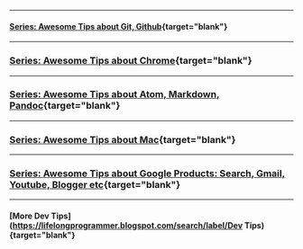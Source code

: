 <script type="text/javascript">
var seriesDedup1 = new Set();
function seriesWithDedup1(json) {
  seriesImpl(json,seriesDedup1);
}
var seriesDedup2 = new Set();
function seriesWithDedup2(json) {
  seriesImpl(json,seriesDedup2);
}

var seriesDedup3 = new Set();
function seriesWithDedup3(json) {
  seriesImpl(json,seriesDedup3);
}

var seriesDedup4 = new Set();
function seriesWithDedup4(json) {
  seriesImpl(json,seriesDedup4);
}

var seriesDedup5 = new Set();
function seriesWithDedup5(json) {
  seriesImpl(json,seriesDedup5);
}

var seriesDedup6 = new Set();
function seriesWithDedup6(json) {
  seriesImpl(json,seriesDedup6);
}
</script>


---

#### [Series: Awesome Tips about Git, Github](https://lifelongprogrammer.blogspot.com/search?q=label:Git_Series|label:Github_Series){target="blank"}
<!-- <script src="/feeds/posts/default?q=label:Git_Series|label:Github_Series&orderby=updated&amp;alt=json-in-script&amp;callback=seriesDedup&amp;max-results=20"></script> -->
<script src="/feeds/posts/default/-/Git_Series?orderby=updated&amp;alt=json-in-script&amp;callback=seriesWithDedup1&amp;max-results=20"></script>
<script src="/feeds/posts/default/-/Github_Series?orderby=updated&amp;alt=json-in-script&amp;callback=seriesWithDedup1&amp;max-results=20"></script>

---

### [Series: Awesome Tips about Chrome](https://lifelongprogrammer.blogspot.com/search/label/Chrome_Series){target="blank"}
<script src="/feeds/posts/default/-/Chrome_Series?orderby=updated&amp;alt=json-in-script&amp;callback=series&amp;max-results=20"></script>

---

### [Series: Awesome Tips about Atom, Markdown, Pandoc](/search/label?q=label:Atom_Series|label:Markdown_Series|label:Pandoc_Series){target="blank"}
<!-- <script src="/feeds/posts/default?q=label:Atom_Series|label:Markdown_Series|label:Pandoc_Series&orderby=updated&amp;alt=json-in-script&amp;callback=series&amp;max-results=20"></script> -->
<script src="/feeds/posts/default/-/Atom_Series?orderby=updated&amp;alt=json-in-script&amp;callback=seriesWithDedup2&amp;max-results=20"></script>
<script src="/feeds/posts/default/-/Markdown_Series?orderby=updated&amp;alt=json-in-script&amp;callback=seriesWithDedup2&amp;max-results=20"></script>
<script src="/feeds/posts/default/-/Pandoc_Series?orderby=updated&amp;alt=json-in-script&amp;callback=seriesWithDedup2&amp;max-results=20"></script>

---


### [Series: Awesome Tips about Mac](/search/label/Mac_Series){target="blank"}
<script src="/feeds/posts/default/-/Mac_Series?orderby=updated&amp;alt=json-in-script&amp;callback=series&amp;max-results=20"></script>

---


### [Series: Awesome Tips about Google Products: Search, Gmail, Youtube, Blogger etc](/search/label?q=label:Google_Series|label:Blogger_Series){target="blank"}
<script src="/feeds/posts/default?q=label:Google_Series|label:Blogger_Series&orderby=updated&amp;alt=json-in-script&amp;callback=series&amp;max-results=20"></script>

---

#### [More Dev Tips](https://lifelongprogrammer.blogspot.com/search/label/Dev Tips){target="blank"}
<script src="/feeds/posts/default/-/Dev Tips?orderby=updated&amp;alt=json-in-script&amp;callback=series&amp;max-results=20"></script>

<!-- TODOP -->